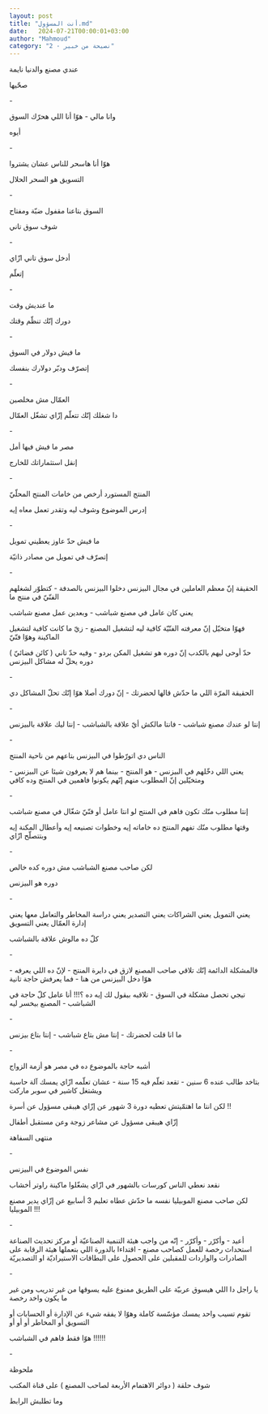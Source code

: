 ```yaml
---
layout: post
title: "أنت المسؤول.md"
date:   2024-07-21T00:00:01+03:00
author: "Mahmoud"
category: "2 - نصيحة من خبير"
---
```

عندي مصنع والدنيا نايمة

صحّيها

\-

وانا مالي - هوّا أنا اللي هحرّك السوق

أيوه

\-

هوّا أنا هاسحر للناس عشان يشتروا

التسويق هو السحر الحلال

\-

السوق بتاعنا مقفول ضبّة ومفتاح

شوف سوق تاني

\-

أدخل سوق تاني ازّاي

إتعلّم

\-

ما عنديش وقت

دورك إنّك تنظّم وقتك

\-

ما فيش دولار في السوق

إتصرّف ودبّر دولارك بنفسك

\-

العمّال مش مخلصين

دا شغلك إنّك تتعلّم إزّاي تشغّل العمّال

\-

مصر ما فيش فيها أمل

إنقل استثماراتك للخارج

\-

المنتج المستورد أرخص من خامات المنتج المحلّيّ

إدرس الموضوع وشوف ليه وتقدر تعمل معاه إيه

\-

ما فيش حدّ عاوز يعطيني تمويل

إتصرّف في تمويل من مصادر ذاتيّة

\-

الحقيقة إنّ معظم العاملين في مجال البيزنس دخلوا البيزنس
بالصدفة - كتطوّر لشغلهم الفنّيّ في منتج ما

يعني كان عامل في مصنع شباشب - وبعدين عمل مصنع
شباشب

فهوّا متخيّل إنّ معرفته الفنّيّة كافية ليه لتشغيل المصنع - زيّ
ما كانت كافية لتشغيل الماكينة وهوّا فنّيّ

حدّ أوحى ليهم بالكدب إنّ دوره هو تشغيل المكن بردو - وفيه
حدّ تاني ( كائن فضائيّ ) دوره يحلّ له مشاكل البيزنس

\-

الحقيقة المرّة اللي ما حدّش قالها لحضرتك - إنّ دورك أصلا
هوّا إنّك تحلّ المشاكل دي

\-

إنتا لو عندك مصنع شباشب - فانتا مالكش أيّ علاقة
بالشباشب - إنتا ليك علاقة بالبيزنس

\-

الناس دي اتورّطوا في البيزنس بتاعهم من ناحية
المنتج

يعني اللي دخّلهم في البيزنس - هو المنتج - بينما هم لا
يعرفون شيئا عن البيزنس - ومتخيّلين إنّ المطلوب منهم إنّهم يكونوا فاهمين في
المنتج وده كافي

\-

إنتا مطلوب منّك تكون فاهم في المنتج لو انتا عامل أو فنّيّ
شغّال في مصنع شباشب

وقتها مطلوب منّك تفهم المنتج ده خاماته إيه وخطوات تصنيعه
إيه وأعطال المكنة إيه وبتتصلّح ازّاي

\-

لكن صاحب مصنع الشباشب مش دوره كده خالص

دوره هو البيزنس

\-

يعني التمويل يعني الشراكات يعني التصدير يعني دراسة
المخاطر والتعامل معها يعني إدارة العمّال يعني التسويق

كلّ ده مالوش علاقة بالشباشب

\-

فالمشكلة الدائمة إنّك تلاقي صاحب المصنع لازق في دايرة
المنتج - لإنّ ده اللي يعرفه - هوّا دخل البيزنس من هنا - فما يعرفش حاجة
تانية

تيجي تحصل مشكلة في السوق - تلاقيه بيقول لك إيه ده ؟!!!
أنا عامل كلّ حاجة في الشباشب - المصنع بيخسر ليه

\-

ما انا قلت لحضرتك - إنتا مش بتاع شباشب - إنتا بتاع
بيزنس

\-

أشبه حاجة بالموضوع ده في مصر هو أزمة الزواج

بتاخد طالب عنده 6 سنين - تقعد تعلّم فيه 15 سنة - عشان
تعلّمه ازّاي يمسك آلة حاسبة ويشتغل كاشير في سوبر ماركت

لكن انتا ما اهتمّيتش تعطيه دورة 3 شهور عن إزّاي هيبقى
مسؤول عن أسرة !!

إزّاي هيبقى مسؤول عن مشاعر زوجة وعن مستقبل أطفال

منتهى السفاهة

\-

نفس الموضوع في البيزنس

نقعد نعطي الناس كورسات بالشهور في ازّاي يشغّلوا ماكينة
راوتر أخشاب

لكن صاحب مصنع الموبيليا نفسه ما حدّش عطاه تعليم 3 أسابيع
عن إزّاي يدير مصنع الموبيليا !!!

\-

أعيد - وأكرّر - وأكرّر - إنّه من واجب هيئة التنمية الصناعيّة
أو مركز تحديث الصناعة استحداث رخصة للعمل كصاحب مصنع - اقتداءا بالدورة
اللي بتعملها هيئة الرقابة على الصادرات والواردات للمقبلين على الحصول على
البطاقات الاستيراديّة او التصديريّة

\-

يا راجل دا اللي هيسوق عربيّة على الطريق ممنوع عليه يسوقها
من غير تدريب ومن غير ما يكون واخد رخصة

تقوم تسيب واحد يمسك مؤسّسة كاملة وهوّا لا يفقه شيء عن
الإدارة أو الحسابات أو التسويق أو المخاطر أو أو أو

هوّا فقط فاهم في الشباشب !!!!!!

\-

ملحوظة

شوف حلقة ( دوائر الاهتمام الأربعة لصاحب المصنع ) على
قناة المكتب

وما تطلبش الرابط
